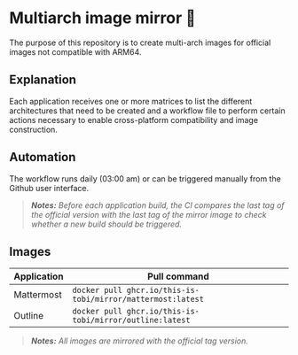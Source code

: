 # Multiarch image mirror :twisted_rightwards_arrows:

The purpose of this repository is to create multi-arch images for official images not compatible with ARM64. 

## Explanation

Each application receives one or more matrices to list the different architectures that need to be created and a workflow file to perform certain actions necessary to enable cross-platform compatibility and image construction.

## Automation

The workflow runs daily (03:00 am) or can be triggered manually from the Github user interface.

> *__Notes:__ Before each application build, the CI compares the last tag of the official version with the last tag of the mirror image to check whether a new build should be triggered.*


## Images

| Application | Pull command                                                |
| ----------- | ----------------------------------------------------------- |
| Mattermost  | `docker pull ghcr.io/this-is-tobi/mirror/mattermost:latest` |
| Outline     | `docker pull ghcr.io/this-is-tobi/mirror/outline:latest`    |

> *__Notes:__ All images are mirrored with the official tag version.*
